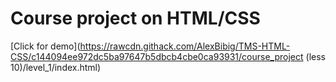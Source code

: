 # Course project on HTML/CSS

[Click for demo](https://rawcdn.githack.com/AlexBibig/TMS-HTML-CSS/c144094ee972dc5ba97647b5dbcb4cbe0ca93931/course_project (less 10)/level_1/index.html)

